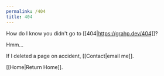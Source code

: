```yaml
---
permalink: /404
title: 404
---
```


How do I know you didn't go to [[404|https://grahp.dev/404]]?

Hmm...

If I deleted a page on accident, [[Contact|email me]].

[[Home|Return Home]].
